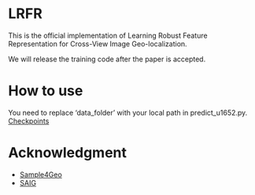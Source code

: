 # LRFR
This is the official implementation of Learning Robust Feature Representation for Cross-View Image Geo-localization.

We will release the training code after the paper is accepted.

# How to use
You need to replace ‘data_folder’ with your local path in predict_u1652.py. [Checkpoints](https://pan.baidu.com/s/14rxpYno368YSDS9aUxdHEw?pwd=nie7)

# Acknowledgment
- [Sample4Geo](https://github.com/Skyy93/Sample4Geo)
- [SAIG](https://github.com/yanghongji2007/SAIG)
